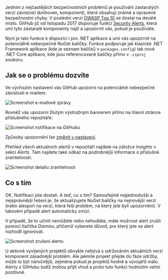 <!-- dcterms:title = GitHub Security Alerts nyní i pro .NET aplikace -->
<!-- dcterms:abstract = Koncem loňského roku spustil GitHub funkci, která vás varuje v případě, že používáte závislosti se známými bezpečnostními chybami. Nyní je dostupná i pro aplikace psané v .NETu a umí vás upozornit na to, že používáte potenciálně nebezpečné verze NuGet balíčků. -->
<!-- dcterms:creator = Michal Altair Valášek -->
<!-- x4w:pictureUrl = /perex-pictures/20181020-github-alerts.png -->
<!-- x4w:pictureWidth = 150 -->
<!-- x4w:pictureHeight = 150 -->
<!-- x4w:category = Bezpečnost -->
<!-- x4w:category = IT -->
<!-- dcterms:date = 2018-10-20 -->

Jedním z nejčastějších bezpečnostních problémů je používání zastaralých verzí závislostí (knihoven, komponent), které obsahují známé a opravené bezpečnostní chyby. V poslední verzi [OWASP Top 10](https://www.owasp.org/images/7/72/OWASP_Top_10-2017_%28en%29.pdf.pdf) se dostal na deváté místo. GitHub již od listopadu 2017 disponuje funkcí [Security Alerts](https://help.github.com/articles/about-security-alerts-for-vulnerable-dependencies/), která umí tyto zastaralé komponenty najít a upozornit vás, pokud je používáte.

Nyní je tato funkce k dispozici i pro .NET aplikace a umí vás upozornit na potenciálně nebezpečné NuGet balíčky. Funkce podporuje jak klasické .NET Framework aplikace (kde je seznam balíčků v `packages.config`) tak nové .NET Core aplikace, kde jsou referencované balíčky přímo v `.csproj` souboru.

## Jak se o problému dozvíte

Ve výchozím nastavení vás GitHub upozorní na potenciálně nebezpečné závislosti e-mailem:

![Screenshot e-mailové zprávy](https://www.cdn.altairis.cz/Blog/2018/20181020-github-alerts-0.png)

Rovněž vás upozorní žlutým výstražným bannerem přímo na hlavní stránce příslušného repozitáře:

![Screenshot notifikace na GitHubu](https://www.cdn.altairis.cz/Blog/2018/20181020-github-alerts-1.png)

Způsoby upozornění lze [změnit v nastavení](https://github.com/settings/notifications).

Přehled všech aktuálních alertů v repozitáři najdete na záložce _Insights_ v sekci _Alerts_. Tam najdete také odkaz na podrobnější informace o příslušné zranitelnosti:

![Screenshot detailu zranitelnosti](https://www.cdn.altairis.cz/Blog/2018/20181020-github-alerts-3.png)

## Co s tím

OK. Notifikaci jste dostali. A teď, co s tím? Samozřejmě nejjednodušší a nejsprávnější řešení je, že aktualizujete NuGet balíčky na nejnovější verzi (nebo alespoň na verzi, která řeší problém, na který jste byli upozorněni). V takovém případě alert automaticky zmizí.

V případě, že to učinit nemůžete nebo nehodláte, máte možnost alert zrušit pomocí tlačítka _Dismiss_, přičemž vyberete důvod, pro který jste se alert rozhodli ignorovat.

![Screenshot zrušení alertu](https://www.cdn.altairis.cz/Blog/2018/20181020-github-alerts-4.png)

U aktivně vyvíjených projektů obvykle nebývá s udržováním aktuálních verzí komponent zásadnější problém. Ale jakmile projekt přejde do fáze údržby, může to být náročnější, zejména pokud je projektů hodně a vývojářů málo. Alerty z GitHubu tudíž mohou přijít vhod a proto tuto funkci hodnotím velmi pozitivně.